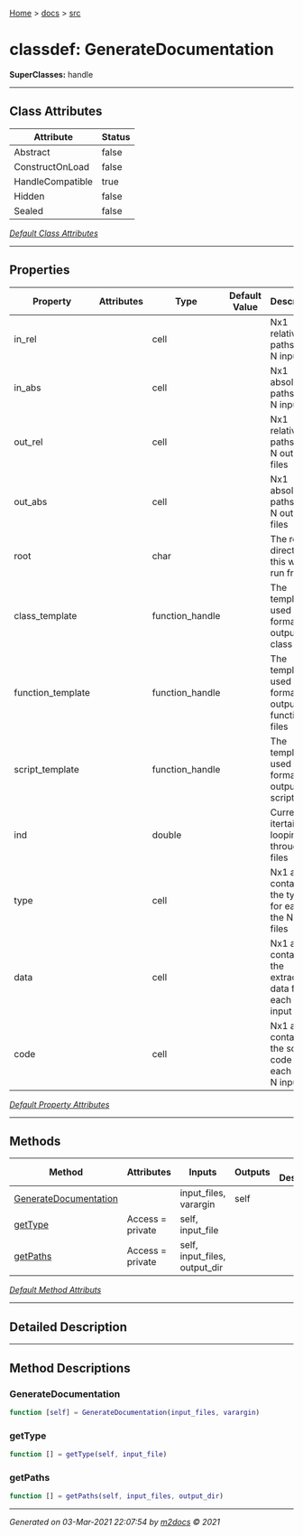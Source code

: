 [Home](../index.md) > [docs](../docs_index.md) > [src](src_index.md)  


# classdef: GenerateDocumentation

**SuperClasses:** handle



 ***

## Class Attributes

| Attribute         | Status   | 
| ----------------- | -------- | 
| Abstract | false | 
| ConstructOnLoad | false | 
| HandleCompatible | true | 
| Hidden | false | 
| Sealed | false | 


[*Default Class Attributes*](https://www.mathworks.com/help/matlab/matlab_oop/class-attributes.html)

 ***

## Properties

| Property | Attributes  | Type | Default Value | Description |
| -------- | ----------- | ---- | ------------- | ----------- |
| in_rel |   | cell |  | Nx1 relative paths to all N input files |
| in_abs |   | cell |  | Nx1 absolute paths to all N input files |
| out_rel |   | cell |  | Nx1 relative paths to all N output files |
| out_abs |   | cell |  | Nx1 absolute paths to all N output files |
| root |   | char |  | The root directory this was run from |
| class_template |   | function_handle |  | The template used to format outputs for class files |
| function_template |   | function_handle |  | The template used to format outputs for function files |
| script_template |   | function_handle |  | The template used to format outputs for script files |
| ind |   | double |  | Current itertaion for looping through all files |
| type |   | cell |  | Nx1 array containing the types for each of the N input files |
| data |   | cell |  | Nx1 array containing the extracted data from each N input files |
| code |   | cell |  | Nx1 array containing the source code for each of the N input files |

[*Default Property Attributes*](https://www.mathworks.com/help/matlab/matlab_oop/property-attributes.html)

 ***

## Methods

| Method | Attributes | Inputs | Outputs | Brief Description |
| ------ | ---------- | ------ | ------- | ----------------- |
| [GenerateDocumentation](#generatedocumentation) |   | input_files, varargin | self |  |
| [getType](#gettype) | Access = private | self, input_file |  |  |
| [getPaths](#getpaths) | Access = private | self, input_files, output_dir |  |  |


[*Default Method Attributs*](https://www.mathworks.com/help/matlab/matlab_oop/method-attributes.html)

 ***

## Detailed Description



 ***

## Method Descriptions

 ### GenerateDocumentation

```matlab
function [self] = GenerateDocumentation(input_files, varargin)
```

 ### getType

```matlab
function [] = getType(self, input_file)
```

 ### getPaths

```matlab
function [] = getPaths(self, input_files, output_dir)
```




***

*Generated on 03-Mar-2021 22:07:54 by [m2docs](https://github.com/crgnam-research/m2docs) © 2021*
